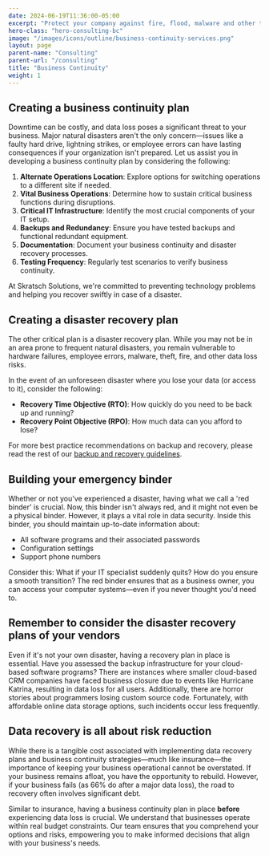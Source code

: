 ```yaml
---
date: 2024-06-19T11:36:00-05:00
excerpt: "Protect your company against fire, flood, malware and other threats before they happen. We help you keep your data safe and get you back in business quickly."
hero-class: "hero-consulting-bc"
image: "/images/icons/outline/business-continuity-services.png"
layout: page
parent-name: "Consulting"
parent-url: "/consulting"
title: "Business Continuity"
weight: 1
---
```


## Creating a business continuity plan

Downtime can be costly, and data loss poses a significant threat to your business. Major natural disasters aren't the only concern—issues like a faulty hard drive, lightning strikes, or employee errors can have lasting consequences if your organization isn't prepared. Let us assist you in developing a business continuity plan by considering the following:

1. **Alternate Operations Location**: Explore options for switching operations to a different site if needed.
2. **Vital Business Operations**: Determine how to sustain critical business functions during disruptions.
3. **Critical IT Infrastructure**: Identify the most crucial components of your IT setup.
4. **Backups and Redundancy**: Ensure you have tested backups and functional redundant equipment.
5. **Documentation**: Document your business continuity and disaster recovery processes.
6. **Testing Frequency**: Regularly test scenarios to verify business continuity.

At Skratsch Solutions, we're committed to preventing technology problems and helping you recover swiftly in case of a disaster.

## Creating a disaster recovery plan

The other critical plan is a disaster recovery plan. While you may not be in an area prone to frequent natural disasters, you remain vulnerable to hardware failures, employee errors, malware, theft, fire, and other data loss risks.

In the event of an unforeseen disaster where you lose your data (or access to it), consider the following:

- **Recovery Time Objective (RTO)**: How quickly do you need to be back up and running?
- **Recovery Point Objective (RPO)**: How much data can you afford to lose?

For more best practice recommendations on backup and recovery, please read the rest of our [backup and recovery guidelines](/it-services/backup-and-recovery).

## Building your emergency binder

Whether or not you've experienced a disaster, having what we call a 'red binder' is crucial. Now, this binder isn't always red, and it might not even be a physical binder. However, it plays a vital role in data security. Inside this binder, you should maintain up-to-date information about:

- All software programs and their associated passwords
- Configuration settings
- Support phone numbers

Consider this: What if your IT specialist suddenly quits? How do you ensure a smooth transition? The red binder ensures that as a business owner, you can access your computer systems—even if you never thought you'd need to.

## Remember to consider the disaster recovery plans of your vendors

Even if it's not your own disaster, having a recovery plan in place is essential. Have you assessed the backup infrastructure for your cloud-based software programs? There are instances where smaller cloud-based CRM companies have faced business closure due to events like Hurricane Katrina, resulting in data loss for all users. Additionally, there are horror stories about programmers losing custom source code. Fortunately, with affordable online data storage options, such incidents occur less frequently.

## Data recovery is all about risk reduction

While there is a tangible cost associated with implementing data recovery plans and business continuity strategies—much like insurance—the importance of keeping your business operational cannot be overstated. If your business remains afloat, you have the opportunity to rebuild. However, if your business fails (as 66% do after a major data loss), the road to recovery often involves significant debt.

Similar to insurance, having a business continuity plan in place **before** experiencing data loss is crucial. We understand that businesses operate within real budget constraints. Our team ensures that you comprehend your options and risks, empowering you to make informed decisions that align with your business's needs.
